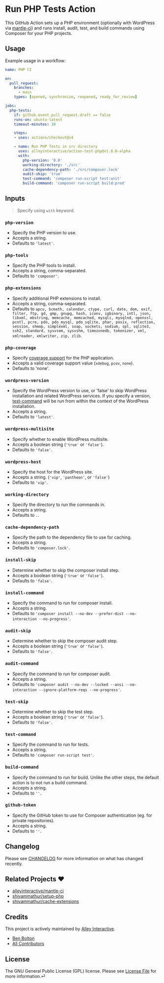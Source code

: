# Run PHP Tests Action

This GitHub Action sets up a PHP environment (optionally with WordPress via [mantle-ci](https://github.com/alleyinteractive/mantle-ci)) and runs install, audit, test, and build commands using Composer for your PHP projects.

## Usage

Example usage in a workflow:

```yaml
name: PHP CI

on:
  pull_request:
    branches:
      - main
    types: [opened, synchronize, reopened, ready_for_review]

jobs:
  php-tests:
    if: github.event.pull_request.draft == false
    runs-on: ubuntu-latest
    timeout-minutes: 10

    steps:
    - uses: actions/checkout@v4

    - name: Run PHP Tests in src directory
      uses: alleyinteractive/action-test-php@v1.0.0-alpha
      with:
        php-version: '8.0'
        working-directory: './src'
        cache-dependency-path: './src/composer.lock'
        audit-skip: 'true'
        test-command: 'composer run-script test:unit'
        build-command: 'composer run-script build:prod'

```

## Inputs

> Specify using `with` keyword.

### `php-version`

- Specify the PHP version to use.
- Accepts a string.
- Defaults to `'latest'`.

### `php-tools`

- Specify the PHP tools to install.
- Accepts a string, comma-separated.
- Defaults to `'composer'`.

### `php-extensions`

- Specify additional PHP extensions to install.
- Accepts a string, comma-separated.
- Defaults to `apcu, bcmath, calendar, ctype, curl, date, dom, exif,
      filter, ftp, gd, gmp, gnupg, hash, iconv,
      igbinary, intl, json, libxml, mbstring, memcache,
      memcached, mysqli, mysqlnd, openssl, pcntl,
      pcre, pdo, pdo_mysql, pdo_sqlite, phar, posix, reflection,
      session, shmop, simplexml, soap, sockets, sodium, spl,
      sqlite3, ssh2, standard, sysvsem, sysvshm, timezonedb,
      tokenizer, xml, xmlreader, xmlwriter, zip, zlib`.

### `php-coverage`

- Specify [coverage support](https://github.com/shivammathur/setup-php?tab=readme-ov-file#signal_strength-coverage-support) for the PHP application.
- Accepts a valid coverage support value (`xdebug`, `pcov`, `none`).
- Defaults to 'none'.

### `wordpress-version`

- Specify the WordPress version to use, or 'false' to skip WordPress installation and related WordPress services. If you specify a version, [test-command](#test-command) will be run from within the context of the WordPress installation.
- Accepts a string.
- Defaults to `'latest'`.

### `wordpress-multisite`

- Specify whether to enable WordPress multisite.
- Accepts a boolean string (`'true'` or `'false'`).
- Defaults to `'false'`.

### `wordpress-host`

- Specify the host for the WordPress site.
- Accepts a string. (`'vip'`, `'pantheon'`, or `'false'`)
- Defaults to `'vip'`.

### `working-directory`

- Specify the directory to run the commands in.
- Accepts a string.
- Defaults to `.`.

### `cache-dependency-path`

- Specify the path to the dependency file to use for caching.
- Accepts a string.
- Defaults to `'composer.lock'`.

### `install-skip`

- Determine whether to skip the composer install step.
- Accepts a boolean string (`'true'` or `'false'`).
- Defaults to `'false'`.

### `install-command`

- Specify the command to run for composer install.
- Accepts a string.
- Defaults to `'composer install --no-dev --prefer-dist --no-interaction --no-progress'`.

### `audit-skip`

- Determine whether to skip the composer audit step.
- Accepts a boolean string (`'true'` or `'false'`).
- Defaults to `'false'`.

### `audit-command`

- Specify the command to run for composer audit.
- Accepts a string.
- Defaults to `'composer audit --no-dev --locked --ansi --no-interaction --ignore-platform-reqs --no-progress'`.

### `test-skip`

- Determine whether to skip the test step.
- Accepts a boolean string (`'true'` or `'false'`).
- Defaults to `'false'`.

### `test-command`

- Specify the command to run for tests.
- Accepts a string.
- Defaults to `'composer run-script test'`.

### `build-command`

- Specify the command to run for build. Unlike the other steps, the default action is to not run a build command.
- Accepts a string.
- Defaults to `''`.

### `github-token`

- Specify the GitHub token to use for Composer authentication (eg. for private repositories).
- Accepts a string.
- Defaults to `''`.

## Changelog

Please see [CHANGELOG](CHANGELOG.md) for more information on what has changed
recently.

## Related Projects ❤️

- [alleyinteractive/mantle-ci](https://github.com/alleyinteractive/mantle-ci)
- [shivammathur/setup-php](https://github.com/shivammathur/setup-php)
- [shivammathur/cache-extensions](https://github.com/shivammathur/cache-extensions)


## Credits

This project is actively maintained by [Alley
Interactive](https://github.com/alleyinteractive).

- [Ben Bolton](https://github.com/benpbolton)
- [All Contributors](../../contributors)

## License

The GNU General Public License (GPL) license. Please see [License File](LICENSE)
for more information.⏎
